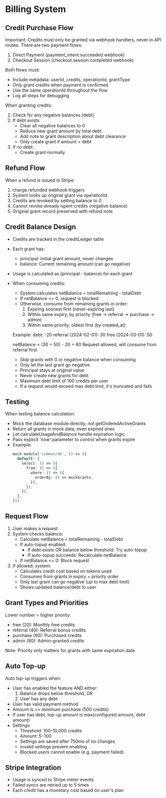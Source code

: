 # Billing System

## Credit Purchase Flow

Important: Credits must only be granted via webhook handlers, never in API routes. There are two payment flows:

1. Direct Payment (payment_intent.succeeded webhook)
2. Checkout Session (checkout.session.completed webhook)

Both flows must:

- Include metadata: userId, credits, operationId, grantType
- Only grant credits when payment is confirmed
- Use the same operationId throughout the flow
- Log all steps for debugging

When granting credits:

1. Check for any negative balances (debt)
2. If debt exists:
   - Clear all negative balances to 0
   - Reduce new grant amount by total debt
   - Add note to grant description about debt clearance
   - Only create grant if amount > debt
3. If no debt:
   - Create grant normally

## Refund Flow

When a refund is issued in Stripe:

1. charge.refunded webhook triggers
2. System looks up original grant via operationId
3. Credits are revoked by setting balance to 0
4. Cannot revoke already-spent credits (negative balance)
5. Original grant record preserved with refund note

## Credit Balance Design

- Credits are tracked in the creditLedger table
- Each grant has:
  - principal: Initial grant amount, never changes
  - balance: Current remaining amount (can go negative)
- Usage is calculated as (principal - balance) for each grant
- When consuming credits:

  - System calculates netBalance = totalRemaining - totalDebt
  - If netBalance <= 0, request is blocked
  - Otherwise, consume from remaining grants in order:
    1. Expiring soonest first (never-expiring last)
    2. Within same expiry, by priority (free -> referral -> purchase -> admin)
    3. Within same priority, oldest first (by created_at)

  Example:
  debt: -20
  referral (2024-02-01): 30
  free (2024-03-01): 50

  netBalance = (30 + 50) - 20 = 60
  Request allowed, will consume from referral first

  - Skip grants with 0 or negative balance when consuming
  - Only let the last grant go negative
  - Principal stays at original value
  - Never create new grants for debt
  - Maximum debt limit of 100 credits per user
  - If a request would exceed max debt limit, it's truncated and fails

## Testing

When testing balance calculation:

- Mock the database module directly, not getOrderedActiveGrants
- Return all grants in mock data, even expired ones
- Let calculateUsageAndBalance handle expiration logic
- Pass explicit 'now' parameter to control when grants expire
- Example:
  ```typescript
  mock.module('common/db', () => ({
    default: {
      select: () => ({
        from: () => ({
          where: () => ({
            orderBy: () => mockGrants,
          }),
        }),
      }),
    },
  }))
  ```

## Request Flow

1. User makes a request
2. System checks balance:
   - Calculate netBalance = totalRemaining - totalDebt
   - If auto-topup enabled:
     - If debt exists OR balance below threshold: Try auto-topup
     - If auto-topup succeeds: Recalculate netBalance
   - If netBalance <= 0: Block request
3. If allowed, system:
   - Calculates credit cost based on tokens used
   - Consumes from grants in expiry + priority order
   - Only last grant can go negative (up to max debt limit)
   - Shows updated balance/debt to user

## Grant Types and Priorities

Lower number = higher priority:

- free (20): Monthly free credits
- referral (40): Referral bonus credits
- purchase (60): Purchased credits
- admin (80): Admin-granted credits

Note: Priority only matters for grants with same expiration date.

## Auto Top-up

Auto top-up triggers when:

- User has enabled the feature AND either:
  1. Balance drops below threshold, OR
  2. User has any debt
- User has valid payment method
- Amount is >= minimum purchase (500 credits)
- If user has debt, top-up amount is max(configured amount, debt amount)
- Settings:
  - Threshold: 100-10,000 credits
  - Amount: $5-$100
  - Settings are saved after 750ms of no changes
  - Invalid settings prevent enabling
  - Blocked users cannot enable (e.g. payment failed)

## Stripe Integration

- Usage is synced to Stripe meter events
- Failed syncs are retried up to 5 times
- Each credit has a monetary cost based on user's plan
